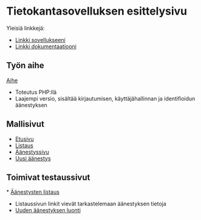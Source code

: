 # Tietokantasovelluksen esittelysivu

Yleisiä linkkejä:

* [Linkki sovellukseeni](https://jttakkin.users.cs.helsinki.fi/tsoha)
* [Linkki dokumentaatiooni](doc/Dokumentaatio.pdf)

## Työn aihe

[Aihe](http://advancedkittenry.github.io/suunnittelu_ja_tyoymparisto/aiheet/Aanestys.html)

* Toteutus PHP:llä
* Laajempi versio, sisältää kirjautumisen, käyttäjähallinnan ja identifioidun äänestyksen

## Mallisivut

* [Etusivu](http://jttakkin.users.cs.helsinki.fi/tsoha/suunnitelmat/etusivu)
* [Listaus](http://jttakkin.users.cs.helsinki.fi/tsoha/suunnitelmat/listaus)
* [Äänestyssivu](http://jttakkin.users.cs.helsinki.fi/tsoha/suunnitelmat/aanestys)
* [Uusi äänestys](http://jttakkin.users.cs.helsinki.fi/tsoha/suunnitelmat/uusi)


## Toimivat testaussivut
* [Äänestysten listaus](https://jttakkin.users.cs.helsinki.fi/tsoha/aanestys/listaus)
* Listaussivun linkit vievät tarkastelemaan äänestyksen tietoja
* [Uuden äänestyksen luonti](https://jttakkin.users.cs.helsinki.fi/tsoha/aanestys/uusi)
